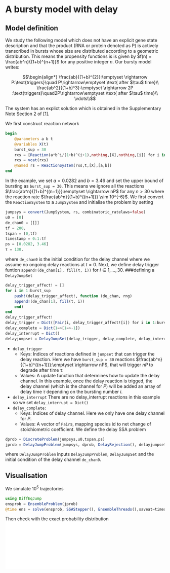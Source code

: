 # A bursty model with delay

## Model definition
We study the following model which does not have an explicit gene state description
and that the product (RNA or protein denoted as P) is actively transcribed in bursts whose size are distributed according to a geometric distribution. This means the propensity functions is is given by $f(n) = \frac{ab^n}{(1+b)^{n+1}}$ for any positive integer $n$. Our bursty model writes: 
```math
\begin{align*}
\frac{ab}{(1+b)^{2}}:\emptyset \rightarrow P:\text{triggers}\quad
P\rightarrow\emptyset \text{ after $\tau$ time}\\
\frac{ab^2}{(1+b)^3}:\emptyset \rightarrow 2P :\text{triggers}\quad2P\rightarrow\emptyset \text{ after $\tau$ time}\\
\vdots\\
```
The system has an explict solution which is obtained in the Supplementary Note Section 2 of [1]. 

We first construct reaction network
```julia
begin 
    @parameters a b t
    @variables X(t)
    burst_sup = 30
    rxs = [Reaction(a*b^i/(1+b)^(i+1),nothing,[X],nothing,[i]) for i in 1:burst_sup]
    rxs = vcat(rxs)
    @named rs = ReactionSystem(rxs,t,[X],[a,b])
end
```
In the example, we set $a=0.0282$ and $b=3.46$ and set the upper bound of bursting as `burst_sup = 30`. This means we ignore all the reactions $\frac{ab^n}{(1+b)^{(n+1)}}:\emptyset \rightarrow nP$ for any $n > 30$ where the reaction rate $\frac{ab^n}{(1+b)^{(n+1)}} \sim 10^{-6}$. 
We first convert the `ReactionSystem` to a `JumpSystem` and initialise the problem by setting
```julia
jumpsys = convert(JumpSystem, rs, combinatoric_ratelaws=false)
u0 = [0]
de_chan0 = [[]]
tf = 200.
tspan = (0,tf)
timestamp = 0:1:tf
ps = [0.0282, 3.46]
τ = 130.
```
where `de_chan0` is the initial condition for the delay channel where we assume no ongoing delay reactions at $t=0$. Next, we define delay trigger funtion `append!(de_chan[1], fill(τ, i))` for $i\in 1,\ldots,30$.
###defining a `DelayJumpSet`
```julia
delay_trigger_affect! = []
for i in 1:burst_sup
    push!(delay_trigger_affect!, function (de_chan, rng)
    append!(de_chan[1], fill(τ, i))
    end)
end
delay_trigger_affect!
delay_trigger = Dict([Pair(i, delay_trigger_affect![i]) for i in 1:burst_sup])
delay_complete = Dict(1=>[1=>-1])
delay_interrupt = Dict()
delayjumpset = DelayJumpSet(delay_trigger, delay_complete, delay_interrupt)
```
- `delay_trigger  `
  - Keys: Indices of reactions defined in `jumpset` that can trigger the delay reaction. Here we have `burst_sup = 30` reactions $\frac{ab^n}{(1+b)^{(n+1)}}:\emptyset \rightarrow nP$, that will trigger $nP$ to degrade after time $\tau$.
  - Values: A update function that determines how to update the delay channel. In this example, once the delay reaction is trigged, the delay channel (which is the channel for $P$) will be added an array of delay time $\tau$ depending on the bursting number $i$.
- `delay_interrupt` There are no delay_interrupt reactions in this example so we set `delay_interrupt = Dict()`
- ```delay_complete:``` 
  - Keys: Indices of delay channel. Here we only have one delay channel for $P$.
  - Values: A vector of `Pair`s, mapping species id to net change of stoichiometric coefficient.
We define the delay SSA problem
```julia
dprob = DiscreteProblem(jumpsys,u0,tspan,ps)
jprob = DelayJumpProblem(jumpsys, dprob, DelayRejection(), delayjumpset, de_chan0, save_positions=(false,false))
```
where `DelayJumpProblem` inputs `DelayJumpProblem`, `DelayJumpSet` and the initial condition of the delay channel `de_chan0`.
## Visualisation
 We simulate $10^5$ trajectories
```julia
using DiffEqJump
ensprob = EnsembleProblem(jprob)
@time ens = solve(ensprob, SSAStepper(), EnsembleThreads(),saveat=timestamp, trajectories=10^5)
```
Then check with the exact probability distribution
![bursty](../assets/bursty.pdf)